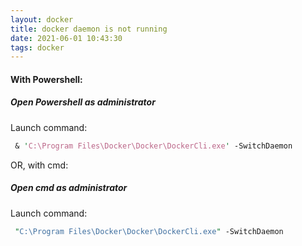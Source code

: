 ```yaml
---
layout: docker
title: docker daemon is not running
date: 2021-06-01 10:43:30
tags: docker
---
```


#### With Powershell:

##### Open Powershell as administrator
Launch command:

```perl
 & 'C:\Program Files\Docker\Docker\DockerCli.exe' -SwitchDaemon
```


OR, with cmd:

##### Open cmd as administrator
Launch command:

```perl
 "C:\Program Files\Docker\Docker\DockerCli.exe" -SwitchDaemon
```

